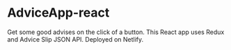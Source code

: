 # AdviceApp-react
Get some good advises on the click of a button. This React app uses Redux and Advice Slip JSON API. Deployed on Netlify.
